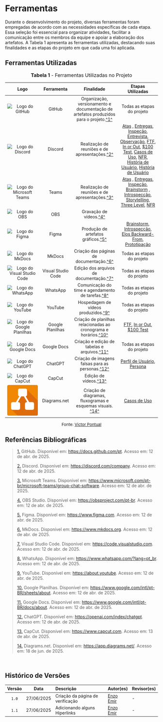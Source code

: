 # Ferramentas

Durante o desenvolvimento do projeto, diversas ferramentas foram empregadas de acordo com as necessidades específicas de cada etapa. Essa seleção foi essencial para organizar atividades, facilitar a comunicação entre os membros da equipe e apoiar a elaboração dos artefatos. A Tabela 1 apresenta as ferramentas utilizadas, destacando suas finalidades e as etapas do projeto em que cada uma foi aplicada.

## Ferramentas Utilizadas

<font size="3"><p style="text-align: center"><b>Tabela 1</b> - Ferramentas Utilizadas no Projeto</p></font>

| Logo | Ferramenta | Finalidade | Etapas Utilizadas |
| :-: | :-: | :-: | :-: |
| ![Logo do GitHub](../assets/ferramentas/github.png) | GitHub | Organização, versionamento e documentação de artefatos produzidos para o projeto.<a id="anchor_1" href="#FRM1">^1^</a> | Todas as etapas do projeto |
| ![Logo do Discord](../assets/ferramentas/discord.png) | Discord | Realização de reuniões e de apresentações.<a id="anchor_2" href="#FRM2">^2^</a>| <a href = https://requisitos-de-software.github.io/2025.1-FGTS/atas/ata_07_04/#tema3>Atas</a> , <a href = https://requisitos-de-software.github.io/2025.1-FGTS/Entregas/Entrega-1/#tema3>Entregas</a>, <a href = https://requisitos-de-software.github.io/2025.1-FGTS/Inspecao/Introducao/#tabela-de-conteudos#tema3>Inspeção</a>, <a href = https://requisitos-de-software.github.io/2025.1-FGTS/Elicitacao/Tecnicas-de-Elicitacao/Entrevista/#tema3>Entrevista</a>, <a href = https://requisitos-de-software.github.io/2025.1-FGTS/Elicitacao/Tecnicas-de-Elicitacao/Observacao/#tema3>Observação</a>, <a href = https://requisitos-de-software.github.io/2025.1-FGTS/Elicitacao/Tecnicas-de-Priorizacao/First-Things-First/#tema3>FTF</a>, <a href = https://requisitos-de-software.github.io/2025.1-FGTS/Elicitacao/Tecnicas-de-Priorizacao/In-or-Out/#tema3>In or Out</a>, <a href = https://requisitos-de-software.github.io/2025.1-FGTS/Elicitacao/Tecnicas-de-Priorizacao/100-Test//#tema3>$100 Test</a>, <a href = https://requisitos-de-software.github.io/2025.1-FGTS/Modelagem-I/Diagrama/#tema3>Casos de Uso</a>, <a href = https://requisitos-de-software.github.io/2025.1-FGTS/Modelagem-II/NFR-Framework/#tema3>NFR</a>, <a href = https://requisitos-de-software.github.io/2025.1-FGTS/Modelagem-II/Historias-De-Usuario/#tema3>História de Usuário</a>, <a href = https://requisitos-de-software.github.io/2025.1-FGTS/Modelagem-II/Product-Backlog/#validacao#tema3>História de Usuário</a>   |
| ![Logo do Microsoft Teams](../assets/ferramentas/teams.png) | Teams | Realização de reuniões e de apresentações.<a id="anchor_2" href="#FRM2">^3^</a>| <a href = https://requisitos-de-software.github.io/2025.1-FGTS/atas/ata_07_04/#tema3>Atas</a> , <a href = https://requisitos-de-software.github.io/2025.1-FGTS/Entregas/Entrega-1/#tema3>Entregas</a>, <a href =  https://requisitos-de-software.github.io/2025.1-FGTS/Inspecao/Introducao/#tabela-de-conteudos#tema3>Inspeção</a>, <a href = https://requisitos-de-software.github.io/2025.1-FGTS/Inspecao/Introducao/#tabela-de-conteudos#tema3>Brainstorm</a> , <a href = https://requisitos-de-software.github.io/2025.1-FGTS/Elicitacao/Tecnicas-de-Elicitacao/Introspeccao/#tema3>Introspecção</a>, <a href = https://requisitos-de-software.github.io/2025.1-FGTS/Elicitacao/Tecnicas-de-Elicitacao/Storytelling/#tema3>Storytelling</a>, <a href = https://requisitos-de-software.github.io/2025.1-FGTS/Elicitacao/Tecnicas-de-Priorizacao/Three-Level-Scale/#tema3>Three Level</a>, <a href = https://requisitos-de-software.github.io/2025.1-FGTS/Modelagem-II/NFR-Framework/#tema3>NFR</a>      |
| ![Logo do OBS](../assets/ferramentas/obs.png) | OBS | Gravação de vídeos.<a id="anchor_1" href="#FRM1">^4^</a> |  |          
| ![Logo do Figma](../assets/ferramentas/figma.png) | Figma | Produção de artefatos gráficos.<a id="anchor_3" href="#FRM3">^5^</a> |  <a href = https://requisitos-de-software.github.io/2025.1-FGTS/Inspecao/Introducao/#tabela-de-conteudos#tema3>Brainstorm</a>, <a href = https://requisitos-de-software.github.io/2025.1-FGTS/Elicitacao/Tecnicas-de-Elicitacao/Introspeccao/#tema3>Introspecção</a>, <a href = https://requisitos-de-software.github.io/2025.1-FGTS/Pos-Rastreabilidade/Elos-Backward-From/#tema3>Elos Backward-From</a>, <a href = https://requisitos-de-software.github.io/2025.1-FGTS/Validacao/Prototipacao/#tema3>Prototipação</a>  |
| ![Logo do MkDocs](../assets/ferramentas/mkdocs.png) | MkDocs | Criação das páginas de documentação.<a id="anchor_4" href="#FRM4">^6^</a> | Todas as etapas do projeto |
| ![Logo do Visual Studio Code](../assets/ferramentas/vscode.png) | Visual Studio Code | Edição dos arquivos de documentação.<a id="anchor_5" href="#FRM5">^7^</a> | Todas as etapas do projeto  |
| ![Logo do WhatsApp](../assets/ferramentas/whatsapp.png) | WhatsApp | Comunicação do time e agendamento de tarefas.<a id="anchor_6" href="#FRM6">^8^</a> | Todas as etapas do projeto |
| ![Logo do YouTube](../assets/ferramentas/youtube.png) | YouTube | Hospedagem de vídeos produzidos.<a id="anchor_7" href="#FRM7">^9^</a> | Todas as etapas do projeto |
| ![Logo do Google Planilhas](../assets/ferramentas/gsheets.png) | Google Planilhas | Criação de planilhas relacionadas ao cronograma e horários.<a id="anchor_8" href="#FRM8">^10^</a> | <a href = https://requisitos-de-software.github.io/2025.1-FGTS/Elicitacao/Tecnicas-de-Priorizacao/First-Things-First/#tema3>FTF</a>, <a href = https://requisitos-de-software.github.io/2025.1-FGTS/Elicitacao/Tecnicas-de-Priorizacao/In-or-Out/#tema3>In or Out</a>, <a href = https://requisitos-de-software.github.io/2025.1-FGTS/Elicitacao/Tecnicas-de-Priorizacao/100-Test//#tema3>$100 Test</a>  |
| ![Logo do Google Docs](../assets/ferramentas/gdocs.png) | Google Docs | Criação e edição de tabelas e arquivos.<a id="anchor_9" href="#FRM9">^11^</a>| Todas as etapas do projeto |
| ![Logo do ChatGPT](../assets/ferramentas/chatgpt.png) | ChatGPT | Criação de imagens falsas para as personas.<a id="anchor_12" href="#FRM10">^12^</a> | <a href = https://requisitos-de-software.github.io/2025.1-FGTS/Elicitacao/Perfil-de-Usuario/#tema3>Perfil de Usuário</a>, <a href = https://requisitos-de-software.github.io/2025.1-FGTS/Elicitacao/Definicao-de-Personas/#tema3>Persona</a>   |
| ![Logo do CapCut](../assets/ferramentas/capcut.png) | CapCut | Edição de vídeos.<a id="anchor_13" href="#FRM11">^13^</a> |
| ![Logo do diagrams.net](../assets/ferramentas/diagrams-net.png) | Diagrams.net | Criação de diagramas, fluxogramas e esquemas visuais. <a id="anchor_13" href="#FRM12">^14^</a> | <a href = https://requisitos-de-software.github.io/2025.1-FGTS/Modelagem-I/Diagrama/#tema3>Casos de Uso</a> |

<p style="text-align: center; font-size: 10pt;">Fonte: <a href="https://github.com/VictorPontual">Victor Pontual</a></p>


## Referências Bibliográficas

><a id="FRM1" href="#anchor_1">1.</a> GitHub. Disponível em: https://docs.github.com/pt. Acesso em: 12 de abr. de 2025.
>
><a id="FRM2" href="#anchor_2">2.</a> Discord. Disponível em: https://discord.com/company. Acesso em: 12 de abr. de 2025.
>
><a id="FRM3" href="#anchor_3">3.</a> Microsoft Teams. Disponível em: https://www.microsoft.com/pt-br/microsoft-teams/group-chat-software. Acesso em: 12 de abr. de 2025.
>
><a id="FRM4" href="#anchor_4">4.</a> OBS Studio. Disponível em: https://obsproject.com/pt-br. Acesso em: 12 de abr. de 2025.
>
><a id="FRM5" href="#anchor_5">5.</a> Figma. Disponível em: https://www.figma.com. Acesso em: 12 de abr. de 2025.
>
><a id="FRM6" href="#anchor_6">6.</a> MkDocs. Disponível em: https://www.mkdocs.org. Acesso em: 12 de abr. de 2025.
>
><a id="FRM7" href="#anchor_7">7.</a> Visual Studio Code. Disponível em: https://code.visualstudio.com. Acesso em: 12 de abr. de 2025.
>
><a id="FRM8" href="#anchor_8">8.</a> WhatsApp. Disponível em: https://www.whatsapp.com/?lang=pt_br. Acesso em: 12 de abr. de 2025.
>
><a id="FRM9" href="#anchor_9">9.</a> YouTube. Disponível em: https://about.youtube. Acesso em: 12 de abr. de 2025.
>
><a id="FRM10" href="#anchor_10">10.</a> Google Planilhas. Disponível em: https://www.google.com/intl/pt-BR/sheets/about. Acesso em: 12 de abr. de 2025.
>
><a id="FRM11" href="#anchor_11">11.</a> Google Docs. Disponível em: https://www.google.com/intl/pt-BR/docs/about. Acesso em: 12 de abr. de 2025.
>
><a id="FRM12" href="#anchor_12">12.</a> ChatGPT. Disponível em: https://openai.com/index/chatgpt. Acesso em: 12 de abr. de 2025.
>
><a id="FRM13" href="#anchor_13">13.</a> CapCut. Disponível em: https://www.capcut.com. Acesso em: 13 de abr. de 2025.
>
><a id="FRM14" href="#anchor_13">14.</a> Diagrams.net. Disponível em: https://app.diagrams.net/. Acesso em: 18 de jun. de 2025.
>

<br>

## Histórico de Versões

| Versão | Data       | Descrição                         | Autor(es)    | Revisor(es)  |
|:-----: | :--------: | :------------------------------- | :---------- | :---------- |
| `1.0`    | 27/06/2025 | Criação da página de verificação | [Enzo Emir](https://github.com/EnzoEmir)   | - |
| `1.1`    | 27/06/2025 | Adicionando alguns Hiperlinks | [Enzo Emir](https://github.com/EnzoEmir)   | - |